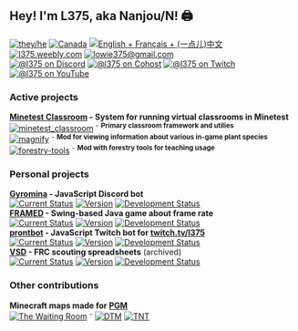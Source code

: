 ## Hey! I'm L375, aka Nanjou/N! 🖨️

[![they/he][pronouns]](https://pronouns.page/@l375)
[![Canada][country]][country]
[![English + Français + (一点儿)中文][lang]][lang]
[![l375.weebly.com][website]](https://l375.weebly.com)
[![lowie375@gmail.com][email]](mailto:lowie375@gmail.com)  
[![@l375 on Discord][discord]](https://discord.gg/Bsaz4r7)
[![@l375 on Cohost][cohost]](https://www.cohost.org/l375)
[![@l375 on Twitch][twitch]](https://twitch.tv/l375)
[![@l375 on YouTube][youtube]](https://www.youtube.com/@l375)

### Active projects

**[Minetest Classroom](https://github.com/ubc-minetest-classroom/minetest_classroom) - System for running virtual classrooms in Minetest**  
[![minetest_classroom][mtc-mtc]](https://github.com/ubc-minetest-classroom/minetest_classroom) <sup>-</sup> <sup>**Primary classroom framework and utilies**</sup>  
[![magnify][mag-mtc]](https://github.com/ubc-minetest-classroom/magnify) <sup>-</sup> <sup>**Mod for viewing information about various in-game plant species**</sup>  
[![forestry-tools][for-mtc]](https://github.com/ubc-minetest-classroom/forestry-tools) <sup>-</sup> <sup>**Mod with forestry tools for teaching usage**</sup>  

### Personal projects

**[Gyromina][gyr] - JavaScript Discord bot**  
[![Current Status][gyr-now]][gyr]
[![Version][gyr-ver]][gyr]
[![Development Status][gyr-dev]][gyr]  
**[FRAMED][frm] - Swing-based Java game about frame rate**  
[![Current Status][frm-now]][frm]
[![Version][frm-ver]][frm]
[![Development Status][frm-dev]][frm]  
**[prontbot][pbt] - JavaScript Twitch bot for [twitch.tv/l375](https://twitch.tv/l375)**  
[![Current Status][pbt-now]][pbt]
[![Version][pbt-ver]][pbt]
[![Development Status][pbt-dev]][pbt]  
**[VSD][vsd] - FRC scouting spreadsheets** (archived)  
[![Current Status][vsd-now]][vsd]
[![Version][vsd-ver]][vsd]
[![Development Status][vsd-dev]][vsd]

### Other contributions

**Minecraft maps made for [PGM](https://github.com/PGMDev/PGM)**  
[![The Waiting Room][pgm-twr-ver]][pgm-twr] <sup>-</sup> [![DTM](https://img.shields.io/badge/-DTM-blueviolet)][pgm-twr-xml] [![TNT](https://img.shields.io/badge/-TNT-red)][pgm-twr-xml]

<!-- Badges -->
[pronouns]: https://img.shields.io/badge/they%2Fhe-e34fcd
[country]: https://img.shields.io/badge/canada-f24040
[lang]: https://img.shields.io/badge/en%2Ffr%2Fzh-f39316
[website]: https://img.shields.io/badge/https%3A%2F%2Fl375.weebly.com-009663
[email]: https://img.shields.io/badge/lowie375%40gmail.com-b84de6
[discord]: https://img.shields.io/badge/discord%20(casual)-%40l375-%235865F2
[cohost]: https://img.shields.io/badge/cohost%20(casual)-%40l375-%2383254F
[twitch]: https://img.shields.io/badge/twitch%20(casual)-%40l375-9146ff
[youtube]: https://img.shields.io/badge/youtube-%40l375-ff0000

[mtc-mtc]: https://img.shields.io/badge/minetest__classroom-active%20developer-18b319
[mag-mtc]: https://img.shields.io/badge/magnify-contributor-blueviolet
[for-mtc]: https://img.shields.io/badge/forestry--tools-contributor-blueviolet

[pgm-twr]: https://github.com/OvercastCommunity/CommunityMaps/tree/master/dtcm/standard/the_waiting_room
[pgm-twr-xml]: https://github.com/OvercastCommunity/CommunityMaps/tree/master/dtcm/standard/the_waiting_room/map.xml
[pgm-twr-ver]: https://img.shields.io/badge/dynamic/xml?url=https%3A%2F%2Fraw.githubusercontent.com%2FOvercastCommunity%2FCommunityMaps%2Fmaster%2Fdtcm%2Fstandard%2Fthe_waiting_room%2Fmap.xml&query=%2F%2Fmap%2Fversion&prefix=v&label=The%20Waiting%20Room
[pgm-dtm]: https://img.shields.io/badge/DTM-blueviolet
[pgm-tnt]: https://img.shields.io/badge/TNT-redviolet

[gyr]: https://github.com/lowie375/gyromina
[gyr-now]: https://img.shields.io/badge/online-18b319
[gyr-ver]: https://img.shields.io/github/package-json/v/lowie375/gyromina?label=
[gyr-dev]: https://img.shields.io/badge/low%20priority-yellowgreen
[frm]: https://github.com/lowie375/framed
[frm-now]: https://img.shields.io/badge/public-18b319
[frm-ver]: https://img.shields.io/badge/indev-orange
[frm-dev]: https://img.shields.io/badge/development%20paused-lightgrey
[pbt]: https://github.com/lowie375/prontbot
[pbt-now]: https://img.shields.io/badge/offline-lightgrey
[pbt-ver]: https://img.shields.io/github/package-json/v/lowie375/prontbot?label=
[pbt-dev]: https://img.shields.io/badge/development%20paused-lightgrey
[vsd]: https://github.com/lowie375/vsd
[vsd-now]: https://img.shields.io/badge/archived-blueviolet
[vsd-ver]: https://img.shields.io/badge/complete-blue
[vsd-dev]: https://img.shields.io/badge/working%20on%20docs-blue
